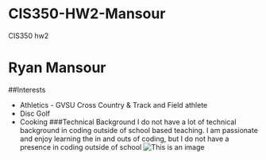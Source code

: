 # CIS350-HW2-Mansour
 CIS350 hw2
# Ryan Mansour
##Interests
* Athletics - GVSU Cross Country & Track and Field athlete
* Disc Golf
* Cooking
###Technical Background
I do not have a lot of technical background in coding outside of
school based teaching. I am passionate and enjoy learning the in
and outs of coding, but I do not have a presence in coding outside
of school
![This is an image](https://www.google.com/search?q=car+meme&rlz=1C1CHBF_enUS968US968&source=lnms&tbm=isch&sa=X&ved=2ahUKEwjQ69He57D6AhU4k4kEHXahBUQQ_AUoAXoECAEQAw&biw=1280&bih=616&dpr=1.5#imgrc=YujPktk396CC7M)
